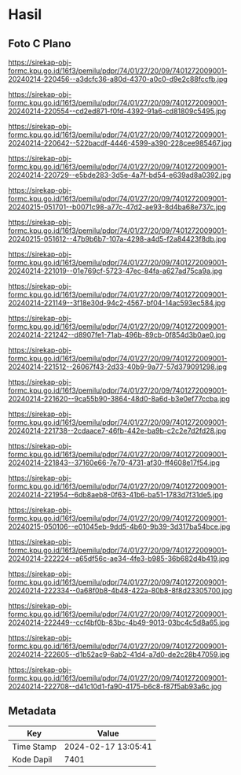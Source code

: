 # Hasil

## Foto C Plano

https://sirekap-obj-formc.kpu.go.id/16f3/pemilu/pdpr/74/01/27/20/09/7401272009001-20240214-220456--a3dcfc36-a80d-4370-a0c0-d9e2c88fccfb.jpg

https://sirekap-obj-formc.kpu.go.id/16f3/pemilu/pdpr/74/01/27/20/09/7401272009001-20240214-220554--cd2ed871-f0fd-4392-91a6-cd81809c5495.jpg

https://sirekap-obj-formc.kpu.go.id/16f3/pemilu/pdpr/74/01/27/20/09/7401272009001-20240214-220642--522bacdf-4446-4599-a390-228cee985467.jpg

https://sirekap-obj-formc.kpu.go.id/16f3/pemilu/pdpr/74/01/27/20/09/7401272009001-20240214-220729--e5bde283-3d5e-4a7f-bd54-e639ad8a0392.jpg

https://sirekap-obj-formc.kpu.go.id/16f3/pemilu/pdpr/74/01/27/20/09/7401272009001-20240215-051701--b0071c98-a77c-47d2-ae93-8d4ba68e737c.jpg

https://sirekap-obj-formc.kpu.go.id/16f3/pemilu/pdpr/74/01/27/20/09/7401272009001-20240215-051612--47b9b6b7-107a-4298-a4d5-f2a84423f8db.jpg

https://sirekap-obj-formc.kpu.go.id/16f3/pemilu/pdpr/74/01/27/20/09/7401272009001-20240214-221019--01e769cf-5723-47ec-84fa-a627ad75ca9a.jpg

https://sirekap-obj-formc.kpu.go.id/16f3/pemilu/pdpr/74/01/27/20/09/7401272009001-20240214-221149--3f18e30d-94c2-4567-bf04-14ac593ec584.jpg

https://sirekap-obj-formc.kpu.go.id/16f3/pemilu/pdpr/74/01/27/20/09/7401272009001-20240214-221242--d8907fe1-71ab-496b-89cb-0f854d3b0ae0.jpg

https://sirekap-obj-formc.kpu.go.id/16f3/pemilu/pdpr/74/01/27/20/09/7401272009001-20240214-221512--26067f43-2d33-40b9-9a77-57d379091298.jpg

https://sirekap-obj-formc.kpu.go.id/16f3/pemilu/pdpr/74/01/27/20/09/7401272009001-20240214-221620--9ca55b90-3864-48d0-8a6d-b3e0ef77ccba.jpg

https://sirekap-obj-formc.kpu.go.id/16f3/pemilu/pdpr/74/01/27/20/09/7401272009001-20240214-221738--2cdaace7-46fb-442e-ba9b-c2c2e7d2fd28.jpg

https://sirekap-obj-formc.kpu.go.id/16f3/pemilu/pdpr/74/01/27/20/09/7401272009001-20240214-221843--37160e66-7e70-4731-af30-ff4608e17f54.jpg

https://sirekap-obj-formc.kpu.go.id/16f3/pemilu/pdpr/74/01/27/20/09/7401272009001-20240214-221954--6db8aeb8-0f63-41b6-ba51-1783d7f31de5.jpg

https://sirekap-obj-formc.kpu.go.id/16f3/pemilu/pdpr/74/01/27/20/09/7401272009001-20240215-050106--e01045eb-9dd5-4b60-9b39-3d317ba54bce.jpg

https://sirekap-obj-formc.kpu.go.id/16f3/pemilu/pdpr/74/01/27/20/09/7401272009001-20240214-222224--a65df56c-ae34-4fe3-b985-36b682d4b419.jpg

https://sirekap-obj-formc.kpu.go.id/16f3/pemilu/pdpr/74/01/27/20/09/7401272009001-20240214-222334--0a68f0b8-4b48-422a-80b8-8f8d23305700.jpg

https://sirekap-obj-formc.kpu.go.id/16f3/pemilu/pdpr/74/01/27/20/09/7401272009001-20240214-222449--ccf4bf0b-83bc-4b49-9013-03bc4c5d8a65.jpg

https://sirekap-obj-formc.kpu.go.id/16f3/pemilu/pdpr/74/01/27/20/09/7401272009001-20240214-222605--d1b52ac9-6ab2-41d4-a7d0-de2c28b47059.jpg

https://sirekap-obj-formc.kpu.go.id/16f3/pemilu/pdpr/74/01/27/20/09/7401272009001-20240214-222708--d41c10d1-fa90-4175-b6c8-f87f5ab93a6c.jpg


## Metadata

| Key        | Value               |
| ---------- | ------------------- |
| Time Stamp | 2024-02-17 13:05:41 |
| Kode Dapil | 7401                |



